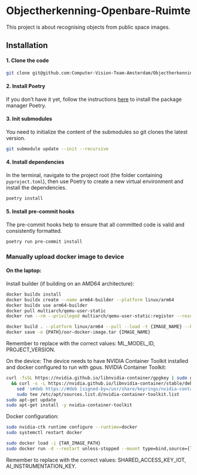 # Objectherkenning-Openbare-Ruimte
This project is about recognising objects from public space images.


## Installation

#### 1. Clone the code

```bash
git clone git@github.com:Computer-Vision-Team-Amsterdam/Objectherkenning-Openbare-Ruimte.git
```

#### 2. Install Poetry
If you don't have it yet, follow the instructions [here](https://python-poetry.org/docs/#installation) to install the package manager Poetry.


#### 3. Init submodules
You need to initialize the content of the submodules so git clones the latest version.
```bash
git submodule update --init --recursive
```

#### 4. Install dependencies
In the terminal, navigate to the project root (the folder containing `pyproject.toml`), then use Poetry to create a new virtual environment and install the dependencies.

```bash
poetry install
```
    
#### 5. Install pre-commit hooks
The pre-commit hooks help to ensure that all committed code is valid and consistently formatted.

```bash
poetry run pre-commit install
```

### Manually upload docker image to device

#### On the laptop:
Install builder (if building on an AMD64 architecture):

```bash
docker buildx install
docker buildx create --name arm64-builder --platform linux/arm64
docker buildx use arm64-builder
docker pull multiarch/qemu-user-static
docker run --rm --privileged multiarch/qemu-user-static:register --reset
```
```bash
docker build . --platform linux/arm64 --pull --load -t {IMAGE_NAME} --build-arg ML_MODEL_ID_arg=ML_MODEL_ID --build-arg PROJECT_VERSION_arg=PROJECT_VERSION
docker save -o {PATH}/oor-docker-image.tar {IMAGE_NAME}
```
Remember to replace with the correct values: ML_MODEL_ID, PROJECT_VERSION.


On the device:
The device needs to have NVIDIA Container Toolkit installed and docker configured to run with gpus.
NVIDIA Container Toolkit:
```bash
curl -fsSL https://nvidia.github.io/libnvidia-container/gpgkey | sudo gpg --dearmor -o /usr/share/keyrings/nvidia-container-toolkit-keyring.gpg \
  && curl -s -L https://nvidia.github.io/libnvidia-container/stable/deb/nvidia-container-toolkit.list | \
    sed 's#deb https://#deb [signed-by=/usr/share/keyrings/nvidia-container-toolkit-keyring.gpg] https://#g' | \
    sudo tee /etc/apt/sources.list.d/nvidia-container-toolkit.list
sudo apt-get update
sudo apt-get install -y nvidia-container-toolkit
```
Docker configuration:
```bash
sudo nvidia-ctk runtime configure --runtime=docker
sudo systemctl restart docker
```
```bash
sudo docker load -i {TAR_IMAGE_PATH}
sudo docker run -d --restart unless-stopped --mount type=bind,source={logs_path},target=/cvt_logs --mount type=bind,source={detections_path},target=/detections --mount type=bind,source={temp_metadata_path},target=/temp_metadata --mount type=bind,source={training_mode_output_path},target=/training_mode --mount type=bind,source={model_path},target=/model_artifacts --mount type=bind,source={input_path},target=/raw_frames -e SHARED_ACCESS_KEY_IOT={SHARED_ACCESS_KEY_IOT} -e AI_INSTRUMENTATION_KEY={AI_INSTRUMENTATION_KEY}  --gpus all --runtime nvidia acroorontweuitr01.azurecr.io/oor-model-arm64-v8
```
Remember to replace with the correct values: SHARED_ACCESS_KEY_IOT, AI_INSTRUMENTATION_KEY.
